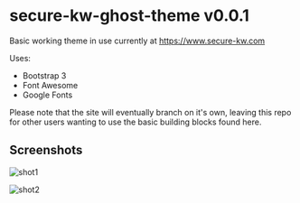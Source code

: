 # secure-kw-ghost-theme v0.0.1

Basic working theme in use currently at https://www.secure-kw.com

Uses:
* Bootstrap 3
* Font Awesome
* Google Fonts

Please note that the site will eventually branch on it's own, leaving this repo for other users wanting to use the basic building blocks found here.

## Screenshots

![shot1](https://cloud.githubusercontent.com/assets/12751893/18296244/438f8124-7476-11e6-9a65-db2dcdc34a21.png)

![shot2](https://cloud.githubusercontent.com/assets/12751893/18296254/494b4a30-7476-11e6-812f-3a6fc5eea83c.png)
